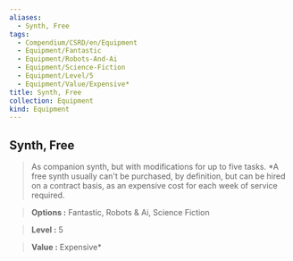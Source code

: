```yaml
---
aliases:
  - Synth, Free
tags:
  - Compendium/CSRD/en/Equipment
  - Equipment/Fantastic
  - Equipment/Robots-And-Ai
  - Equipment/Science-Fiction
  - Equipment/Level/5
  - Equipment/Value/Expensive*
title: Synth, Free
collection: Equipment
kind: Equipment
---
```

## Synth, Free    
    
>As companion synth, but with modifications for up to five tasks. *A free synth usually can't be purchased, by definition, but can be hired on a contract basis, as an expensive cost for each week of service required.    
> **Options :** Fantastic, Robots & Ai, Science Fiction    
> **Level :** 5    
> **Value :** Expensive*